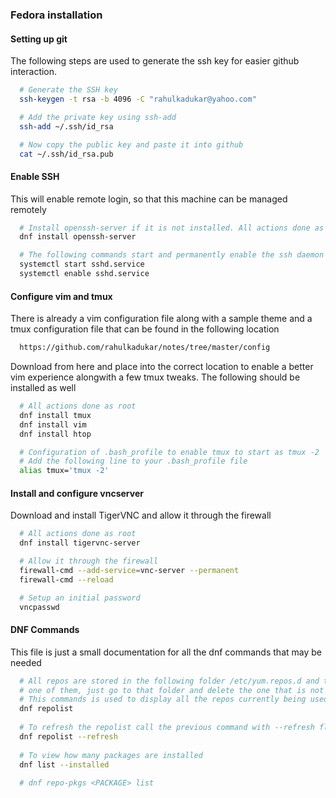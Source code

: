 ### Fedora installation

#### Setting up git

The following steps are used to generate the ssh key for easier github interaction.

```bash
  # Generate the SSH key
  ssh-keygen -t rsa -b 4096 -C "rahulkadukar@yahoo.com"

  # Add the private key using ssh-add
  ssh-add ~/.ssh/id_rsa

  # Now copy the public key and paste it into github
  cat ~/.ssh/id_rsa.pub
```

#### Enable SSH

This will enable remote login, so that this machine can be managed remotely

```bash
  # Install openssh-server if it is not installed. All actions done as root
  dnf install openssh-server

  # The following commands start and permanently enable the ssh daemon
  systemctl start sshd.service
  systemctl enable sshd.service
```

#### Configure vim and tmux

There is already a vim configuration file along with a sample theme and a tmux
configuration file that can be found in the following location

```bash
  https://github.com/rahulkadukar/notes/tree/master/config
```

Download from here and place into the correct location to enable a better vim
experience alongwith a few tmux tweaks. The following should be installed as well

```bash
  # All actions done as root
  dnf install tmux
  dnf install vim
  dnf install htop

  # Configuration of .bash_profile to enable tmux to start as tmux -2
  # Add the following line to your .bash_profile file
  alias tmux='tmux -2'
```

#### Install and configure vncserver

Download and install TigerVNC and allow it through the firewall

```bash
  # All actions done as root
  dnf install tigervnc-server

  # Allow it through the firewall
  firewall-cmd --add-service=vnc-server --permanent
  firewall-cmd --reload

  # Setup an initial password
  vncpasswd
```

#### DNF Commands

This file is just a small documentation for all the dnf commands that may be needed

```bash
  # All repos are stored in the following folder /etc/yum.repos.d and to delete any
  # one of them, just go to that folder and delete the one that is not required.
  # This commands is used to display all the repos currently being used by dnf
  dnf repolist
  
  # To refresh the repolist call the previous command with --refresh flag
  dnf repolist --refresh
  
  # To view how many packages are installed
  dnf list --installed
  
  # dnf repo-pkgs <PACKAGE> list
```
